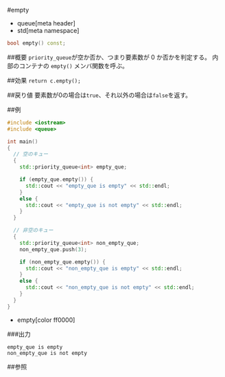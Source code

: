 #empty
* queue[meta header]
* std[meta namespace]

```cpp
bool empty() const;
```

##概要
`priority_queue`が空か否か、つまり要素数が 0 か否かを判定する。
内部のコンテナの `empty()` メンバ関数を呼ぶ。


##効果
`return c.empty();`


##戻り値
要素数が0の場合は`true`、それ以外の場合は`false`を返す。


##例
```cpp
#include <iostream>
#include <queue>

int main()
{
  // 空のキュー
  {
    std::priority_queue<int> empty_que;

    if (empty_que.empty()) {
      std::cout << "empty_que is empty" << std::endl;
    }
    else {
      std::cout << "empty_que is not empty" << std::endl;
    }
  }

  // 非空のキュー
  {
    std::priority_queue<int> non_empty_que;
    non_empty_que.push(3);

    if (non_empty_que.empty()) {
      std::cout << "non_empty_que is empty" << std::endl;
    }
    else {
      std::cout << "non_empty_que is not empty" << std::endl;
    }
  }
}
```
* empty[color ff0000]

###出力
```
empty_que is empty
non_empty_que is not empty
```

##参照


